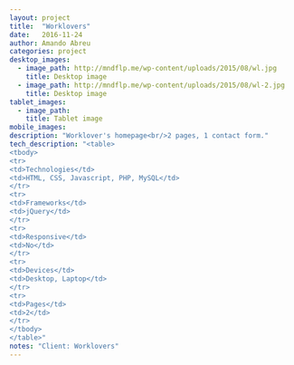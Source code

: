```yaml
---
layout: project 
title:  "Worklovers"
date:   2016-11-24
author: Amando Abreu
categories: project
desktop_images:
  - image_path: http://mndflp.me/wp-content/uploads/2015/08/wl.jpg
    title: Desktop image
  - image_path: http://mndflp.me/wp-content/uploads/2015/08/wl-2.jpg
    title: Desktop image
tablet_images:
  - image_path: 
    title: Tablet image
mobile_images:
description: "Worklover's homepage<br/>2 pages, 1 contact form."
tech_description: "<table>
<tbody>
<tr>
<td>Technologies</td>
<td>HTML, CSS, Javascript, PHP, MySQL</td>
</tr>
<tr>
<td>Frameworks</td>
<td>jQuery</td>
</tr>
<tr>
<td>Responsive</td>
<td>No</td>
</tr>
<tr>
<td>Devices</td>
<td>Desktop, Laptop</td>
</tr>
<tr>
<td>Pages</td>
<td>2</td>
</tr>
</tbody>
</table>"
notes: "Client: Worklovers"
---
```

